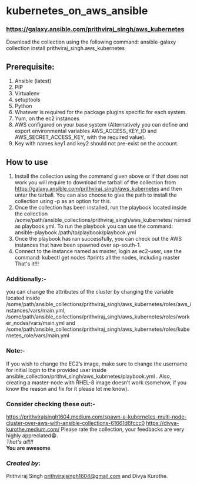 # kubernetes_on_aws_ansible
### https://galaxy.ansible.com/prithviraj_singh/aws_kubernetes
Download the collection using the following command:
    ansible-galaxy collection install prithviraj_singh.aws_kubernetes
## Prerequisite:
1. Ansible (latest)
2. PIP
3. Virtualenv
4. setuptools
5. Python
6. Whatever is required for the package plugins specific for each system.
7. Yum, on the ec2 instances
8. AWS configured on your base system (Alternatively you can define and export environmental variables AWS_ACCESS_KEY_ID and AWS_SECRET_ACCESS_KEY, with the required value).
9. Key with names key1 and key2 should not pre-exist on the account.

## How to use
1. Install the collection using the command given above or if that does not work you will require to download the tarball of the collection from https://galaxy.ansible.com/prithviraj_singh/aws_kubernetes and then untar the tarball. You can also choose to give the path to install the collection using -p as an option for this.
2. Once the collection has been installed, run the playbook located inside the collection /some/path/ansible_collections/prithviraj_singh/aws_kubernetes/ named as playbook.yml. To run the playbook you can use the command:
    ansible-playbook /path/to/playbook/playbook.yml
3. Once the playbook has ran successfully, you can check out the AWS instances that have been spawned over ap-south-1.
4. Connect to the instance named as master, login as ec2-user, use the command:
    kubectl get nodes
    #prints all the nodes, including master
That's it!!!

### Additionally:-
you can change the attributes of the cluster by changing the variable located inside /some/path/ansible_collections/prithviraj_singh/aws_kubernetes/roles/aws_instances/vars/main.yml, /some/path/ansible_collections/prithviraj_singh/aws_kubernetes/roles/worker_nodes/vars/main.yml and /some/path/ansible_collections/prithviraj_singh/aws_kubernetes/roles/kubernetes_role/vars/main.yml
### Note:-
If you wish to change the EC2’s image, make sure to change the username for initial login to the provided user inside ansible_collection/prithvi_singh/aws_kubrnetes/playbook.yml . Also, creating a master-node with RHEL-8 image doesn’t work (somehow, if you know the reason and fix for it please let me know).

### Consider checking these out:-
https://prithvirajsingh1604.medium.com/spawn-a-kubernetes-multi-node-cluster-over-aws-with-ansible-collections-61661d6fccc0 
https://divya-kurothe.medium.com/ 
Please rate the collection, your feedbacks are very highly appreciated😁.   
 *That's all!!!*    
 **You are awesome**
### *Created by*:
Prithviraj Singh <prithvirajsingh1604@gmail.com> and Divya Kurothe.
